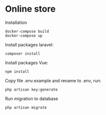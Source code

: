 # Online store

Installation

    docker-compose build
    docker-compose up

Install packages laravel:

    composer install

Install packages Vue:

    npm install

Copy file .env.example and rename to .env, run:

    php artisan key:generate

Run migration to database

    php artisan migrate
